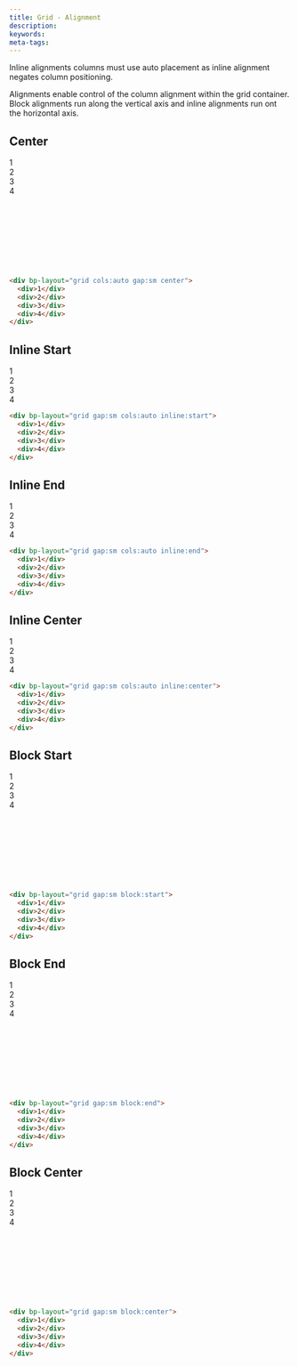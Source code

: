 ```yaml
---
title: Grid - Alignment
description: 
keywords:
meta-tags:
---
```


<bp-alert status="warning">
  Inline alignments columns must use auto placement as inline alignment negates column positioning.
</bp-alert>

Alignments enable control of the column alignment within the grid container. Block alignments run along the vertical axis and inline alignments run ont the horizontal axis.

## Center

<div bp-layout="grid cols:auto gap:sm center" style="height: 200px" demo>
  <div>1</div>
  <div>2</div>
  <div>3</div>
  <div>4</div>
</div>

```html
<div bp-layout="grid cols:auto gap:sm center">
  <div>1</div>
  <div>2</div>
  <div>3</div>
  <div>4</div>
</div>
```

## Inline Start

<div bp-layout="grid gap:sm cols:auto inline:start" demo>
  <div>1</div>
  <div>2</div>
  <div>3</div>
  <div>4</div>
</div>

```html
<div bp-layout="grid gap:sm cols:auto inline:start">
  <div>1</div>
  <div>2</div>
  <div>3</div>
  <div>4</div>
</div>
```

## Inline End

<div bp-layout="grid gap:sm cols:auto inline:end" demo>
  <div>1</div>
  <div>2</div>
  <div>3</div>
  <div>4</div>
</div>

```html
<div bp-layout="grid gap:sm cols:auto inline:end">
  <div>1</div>
  <div>2</div>
  <div>3</div>
  <div>4</div>
</div>
```

## Inline Center

<div bp-layout="grid gap:sm cols:auto inline:center" demo>
  <div>1</div>
  <div>2</div>
  <div>3</div>
  <div>4</div>
</div>

```html
<div bp-layout="grid gap:sm cols:auto inline:center">
  <div>1</div>
  <div>2</div>
  <div>3</div>
  <div>4</div>
</div>
```

## Block Start

<div bp-layout="grid gap:sm block:start" style="height: 200px" demo>
  <div>1</div>
  <div>2</div>
  <div>3</div>
  <div>4</div>
</div>

```html
<div bp-layout="grid gap:sm block:start">
  <div>1</div>
  <div>2</div>
  <div>3</div>
  <div>4</div>
</div>
```

## Block End

<div bp-layout="grid gap:sm block:end" style="height: 200px" demo>
  <div>1</div>
  <div>2</div>
  <div>3</div>
  <div>4</div>
</div>

```html
<div bp-layout="grid gap:sm block:end">
  <div>1</div>
  <div>2</div>
  <div>3</div>
  <div>4</div>
</div>
```

## Block Center

<div bp-layout="grid gap:sm block:center" style="height: 200px" demo>
  <div>1</div>
  <div>2</div>
  <div>3</div>
  <div>4</div>
</div>

```html
<div bp-layout="grid gap:sm block:center">
  <div>1</div>
  <div>2</div>
  <div>3</div>
  <div>4</div>
</div>
```
